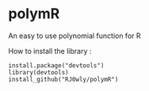 # polymR
An easy to use polynomial function for R

How to install the library :

```
install.package("devtools")
library(devtools)
install_github("RJ0wly/polymR")

```
